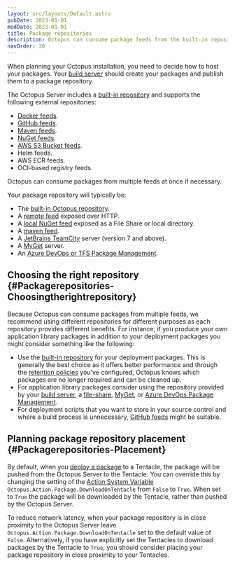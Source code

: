 ```yaml
---
layout: src/layouts/Default.astro
pubDate: 2023-01-01
modDate: 2023-01-01
title: Package repositories
description: Octopus can consume package feeds from the built-in repository, local and remote NuGet feeds, Maven, JetBrains TeamCity, MyGet and Azure DevOps or TFS Package Management.
navOrder: 30
---
```


When planning your Octopus installation, you need to decide how to host your packages. Your [build server](/docs/packaging-applications/build-servers) should create your packages and publish them to a package repository.

The Octopus Server includes a [built-in repository](/docs/packaging-applications/package-repositories/built-in-repository) and supports the following external repositories:

 - [Docker feeds](/docs/packaging-applications/package-repositories/docker-registries).
 - [GitHub feeds](/docs/packaging-applications/package-repositories/github-feeds).
 - [Maven feeds](/docs/packaging-applications/package-repositories/maven-feeds).
 - [NuGet feeds](/docs/packaging-applications/package-repositories/nuget-feeds).
 - [AWS S3 Bucket feeds](/docs/packaging-applications/package-repositories/s3-feeds).
 - Helm feeds.
 - AWS ECR feeds.
 - OCI-based registry feeds.
 
Octopus can consume packages from multiple feeds at once if necessary.

Your package repository will typically be:

- The [built-in Octopus repository](/docs/packaging-applications/package-repositories/built-in-repository).
- A [remote feed](http://docs.nuget.org/docs/creating-packages/hosting-your-own-nuget-feeds#Creating_Remote_Feeds) exposed over HTTP.
- A [local NuGet feed](http://docs.nuget.org/docs/creating-packages/hosting-your-own-nuget-feeds#Creating_Local_Feeds) exposed as a File Share or local directory.
- A [maven feed](/docs/packaging-applications/package-repositories/maven-feeds).
- A [JetBrains TeamCity](http://blogs.jetbrains.com/dotnet/2011/08/native-nuget-support-in-teamcity/) server (version 7 and above).
- A [MyGet](http://www.myget.org/) server.
- An [Azure DevOps or TFS Package Management](/docs/packaging-applications/package-repositories/guides/nuget-repositories/tfs-azure-devops).

## Choosing the right repository {#Packagerepositories-Choosingtherightrepository}

Because Octopus can consume packages from multiple feeds, we recommend using different repositories for different  purposes as each repository provides different benefits. For instance, if you produce your own application library packages in addition to your deployment packages you might consider something like the following:

- Use the [built-in repository](/docs/packaging-applications/package-repositories/built-in-repository/) for your deployment packages. This is generally the best choice as it offers better performance and through the [retention policies](/docs/administration/retention-policies) you've configured, Octopus knows which packages are no longer required and can be cleaned up.
- For application library packages consider using the repository provided by your [build server](/docs/packaging-applications/build-servers), a [file-share](http://docs.nuget.org/docs/creating-packages/hosting-your-own-nuget-feeds#Creating_Local_Feeds), [MyGet](http://www.myget.org/ "MyGet"), or [Azure DevOps Package Management](https://www.visualstudio.com/en-us/docs/package/overview).
- For deployment scripts that you want to store in your source control and where a build process is unnecessary, [GitHub feeds](/docs/packaging-applications/package-repositories/github-feeds) might be suitable.

## Planning package repository placement {#Packagerepositories-Placement}

By default, when you [deploy a package](/docs/deployments/packages) to a Tentacle, the package will be pushed from the Octopus Server to the Tentacle. You can override this by changing the setting of the [Action System Variable](/docs/projects/variables/system-variables/#Systemvariables-Action) `Octopus.Action.Package.DownloadOnTentacle` from `False` to `True`. When set to `True` the package will be downloaded by the Tentacle, rather than pushed by the Octopus Server.

To reduce network latency, when your package repository is in close proximity to the Octopus Server leave `Octopus.Action.Package.DownloadOnTentacle` set to the default value of `False`. Alternatively, if you have explicitly set the Tentacles to download packages by the Tentacle to `True`, you should consider placing your package repository in close proximity to your Tentacles.
